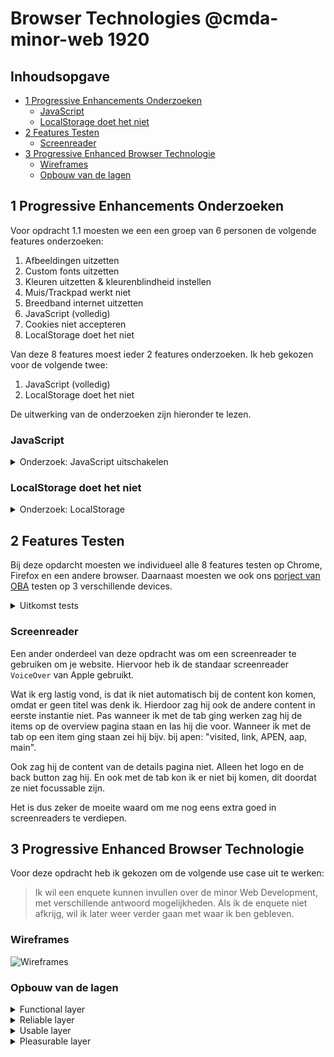 # Browser Technologies @cmda-minor-web 1920

## Inhoudsopgave

* [1 Progressive Enhancements Onderzoeken](#1-Progressive-Enhancements-Onderzoeken)
  * [JavaScript](#JavaScript)
  * [LocalStorage doet het niet](#LocalStorage-doet-het-niet)
* [2 Features Testen](#2-Features-Testen)
  * [Screenreader](#Screenreader)
* [3 Progressive Enhanced Browser Technologie](#3-Progressive-Enhanced-Browser-Technologie)
  * [Wireframes](#Wireframes)
  * [Opbouw van de lagen](#Opbouw-van-de-lagen)
  
## 1 Progressive Enhancements Onderzoeken

Voor opdracht 1.1 moesten we een een groep van 6 personen de volgende features onderzoeken:
 
1. Afbeeldingen uitzetten
2. Custom fonts uitzetten
3. Kleuren uitzetten & kleurenblindheid instellen
4. Muis/Trackpad werkt niet
5. Breedband internet uitzetten
6. JavaScript (volledig)
7. Cookies niet accepteren
8. LocalStorage doet het niet

Van deze 8 features moest ieder 2 features onderzoeken. Ik heb gekozen voor de volgende twee:

1. JavaScript (volledig)
2. LocalStorage doet het niet

De uitwerking van de onderzoeken zijn hieronder te lezen.

### JavaScript

<details>
 <summary>Onderzoek: JavaScript uitschakelen</summary>

## Inhoudsopgave

* [Chrome](#Chrome)
  * [Stappen](#Stappen)
* [Firefox](#Firefox)
  * [Stappen](#Stappen)
* [Safari](#Safari)
  * [Stappen](#Stappen)
* [Andere mogelijkheden voor uitschakelen van JavaScript](#Andere-mogelijkheden-voor-uitschakelen-van-JavaScript)
  * [Chrome](#Chrome)
  * [Chrome en Firefox](#Chrome-en-Firefox)
* [Hoe te controleren of JavaScript is ingeschakeld](#Hoe-te-controleren-of-JavaScript-is-ingeschakeld)
* [Bronnen](#Bronnen)

## Chrome

### Stappen

Om JavaScript in Chrome uit te zetten moet je de volgende stappen doorlopen. Als je het weet is het erg simpel.

**Stap 1**

Ga naar het menu rechtsboven door op het icoontje met de drie stippen onder elkaar te klikken.

![menu icon](https://user-images.githubusercontent.com/23479038/76997969-92d7b180-6954-11ea-8504-c42eef9f6b8e.png "Chrome Stap 1 - menu icon")

**Stap 2**

Kies `Settings`.

![Chrome Stap 2](https://user-images.githubusercontent.com/23479038/76997958-8e12fd80-6954-11ea-9744-4772dcd44ccd.png "Chrome Stap 2")

**Stap 3**

Ga onder het kopje `Privacy and security` naar `Site settings`.

![Chrome Stap 3](https://user-images.githubusercontent.com/23479038/76998052-b26eda00-6954-11ea-81a9-dd895c57bffe.png "Chrome Stap 3")

**Stap 4**

Ga naar `JavaScript`.

![Chrome Stap 4](https://user-images.githubusercontent.com/23479038/76998066-b8fd5180-6954-11ea-9c35-490686b718e3.png "Chrome Stap 4")

**Stap 5**

Zet de switch bij `Allowed (recommended)` uit.

![Chrome Stap 5](https://user-images.githubusercontent.com/23479038/76998088-c4e91380-6954-11ea-83fa-b710b2097821.png "Chrome Stap 5")


## Firefox

### Stappen

Voor Firefox is het iets ingewikkelder om JavaScript uit te zetten, aangezien je dit niet gewoon in de instellingen kan doen. Hiervoor moet je naar een verborgen config pagina.

**Stap 1**

Ga via de navigatiebalk van Firefox naar `about:config`

**Stap 2**

Aanvaard het risico door op de knop te drukken.

![Firefox Stap 2](https://user-images.githubusercontent.com/23479038/76998226-ff52b080-6954-11ea-9a41-55294a8e2ae4.png "Firefox Stap 2")

**Stap 3**

Type `javascript` in de zoekbalk.

![Firefox Stap 3](https://user-images.githubusercontent.com/23479038/76998234-01b50a80-6955-11ea-8a69-117d430a2631.png "Firefox Stap 3")

**Stap 4**

Dubbelklik op `javascript:enabled` om hem uit te zetten. Als dit goed gaat komt er `false` te staan in plaats van `true`.

![Firefox Stap 4](https://user-images.githubusercontent.com/23479038/76998239-04176480-6955-11ea-9025-2ec5f6cc1cc6.png "Firefox Stap 4")

## Safari

### Stappen

Bij Safari is JavaScript uitzetten het makkelijkst om te doen. Dit aangezien je alleen naar de instellingen hoeft te gaan en dat een vinkje bij security uit hoeft te zetten.

**Stap 1**

Ga naar `Safari > Preferences`.

![Safari Stap 1](https://user-images.githubusercontent.com/23479038/76998308-2b6e3180-6955-11ea-9146-08a76bb2789e.png "Safari Stap 1")

**Stap 2**

Ga naar de tab `Security`.

![Safari Stap 2](https://user-images.githubusercontent.com/23479038/76998320-2e692200-6955-11ea-94fc-51e56d91e3fd.png "Safari Stap 2")

**Stap 3**

Zet het vinkje bij `Web content: Enable JavaScript` uit.

![Safari Stap 3](https://user-images.githubusercontent.com/23479038/76998326-2f01b880-6955-11ea-9e86-5389a681d035.png "Safari Stap 3")

## Andere mogelijkheden voor uitschakelen van JavaScript

### Chrome

Bij Chrome kan je in DevTools ook JavaScript uitzetten om te testen wat er met een website gebeurt als JavaScript uitstaat. [Hier](https://developers.google.com/web/tools/chrome-devtools/javascript/disable) kan je lezen hoe dat moet.

### Chrome en Firefox

Ook kan je een plug-in downloaden voor Chrome en Firefox waarmee je JavaScript (en andere instellingen) in en uit kan schakelen. Deze plug-in heet [Web Developer](https://chrispederick.com/work/web-developer/ "Web Developer Plugin").

## Hoe te controleren of JavaScript is ingeschakeld

Het is lastig om server-side al te controleren of JavaScript is ingeschakeld of niet. Maar om ervoor te zorgen dat je website ook goed draait wanneer er JavaScript is uitgeschakeld, kan je het HTML-element [<noscript>](https://www.w3.org/TR/html52/semantics-scripting.html#the-noscript-element "Uitleg <noscript>") gebruiken. Wanneer JavaScript is ingeschakeld zullen de children van het element niet zichtbaar zijn, maar wanneer JavaScript is uitgeschakeld zijn ze dat wel.

Alhoewel het af te raden is, kan je dit ook bereiken door inline styles te gebruiken. Zoals in dit voorbeeld van Stack Overflow te zien is:

![Voorbeeld Stack Overflow](https://user-images.githubusercontent.com/23479038/76998395-50fb3b00-6955-11ea-8511-6afd2709cbbf.png "Voorbeeld Stack Overflow")

## Bronnen

- [Chrome JavaScript uitschakelen](https://nl.ccm.net/faq/2001-javascript-uitschakelen-in-google-chrome)
- [Firefox JavaScript uitschakelen](https://www.technipages.com/firefox-enable-disable-javascript)
- [Safari JavaScript uitschakelen](https://appsliced.co/ask/how-do-i-disable-javascript-in-safari)
- [Chrome DevTools JavaScript uitschakelen](https://developers.google.com/web/tools/chrome-devtools/javascript/disable)
- [Web Developer Plug-in](https://chrispederick.com/work/web-developer/)
- [Stack Overflow voorbeeld controleren JavaScript inline styles](https://stackoverflow.com/questions/121203/how-to-detect-if-javascript-is-disabled)
- [HTML noscript element voor controleren JavaScript](https://www.w3.org/TR/html52/semantics-scripting.html#the-noscript-element)
</details>

### LocalStorage doet het niet

<details>
 <summary>Onderzoek: LocalStorage</summary>

## Inhoudsopgave

* [Cookies vs LocalStorage](#Cookies-vs-LocalStorage)
* [LocalStorage verwijderen](#LocalStorage-verwijderen)
  * [Developer Tools](#Developer-Tools) 
  * [Browser](#Browser)
* [Bronnen](#Bronnen)

## Cookies vs LocalStorage

- Cookies zijn server-side en LocalStorage is client-side.

- Cookies hebben een maximale grootte van 4KB (4095 bytes) in tegenstelling van LocalStorage die een maximale grootte 
heeft van 5MB.

- LocalStorage gedraagt zich meer als permanente cookies in termen van vervaldatum. Gegevens worden niet 
automatisch vernietigd, tenzij deze worden gewist via JavaScript-code. Dit kan goed zijn voor grotere 
hoeveelheden gegevens die voor langere tijd moeten worden opgeslagen. Met LocalStorage kun je niet alleen 
`strings` opslaan, maar ook Javascript-primitieven en objecten.

- Cookies kunnen verlopen, terwijl LocalStorage met de hand verwijderd moet worden. Dit maakt LocalStorage 
meer permanent.

- Cookie zijn makkelijker voor gebruikers om uit te schakelen dan LocalStorage.

- Cookies zijn kleiner en sturen serverinformatie terug bij elk HTTP-verzoek, terwijl LocalStorage groter is en 
informatie aan de client-side kan bevatten.

- Een van de belangrijkste verschillen is dat, in tegenstelling tot cookies, gegevens niet bij elk HTTP-verzoek 
heen en weer hoeven te worden gestuurd. Dit vermindert het totale verkeer tussen de client en de server en de 
hoeveelheid verspilde bandbreedte. Dit komt omdat gegevens worden opgeslagen op de lokale schijf van de gebruiker 
en niet worden vernietigd of gewist door het verlies van een internetverbinding.

## LocalStorage verwijderen

### Developer Tools

**Chrome**

In dit [artikel](https://developers.google.com/web/tools/chrome-devtools/storage/localstorage?utm_source=devtools) 
kan je lezen hoe je via Dev Tools (`inspector`) de LocalStorage van websites van verwijderen.

**Firefox**

Om de LocalStorage ver websites te verwijderen via Firefox moet je de volgende stappen doorlopen.

1. Ga naar de website waarvan je de LocalStorage wilt verwijderen.

2. Op de `inspector`.

  - Rechtermuisklik in browser.
  - Kies `Inspect Element`.

3. Ga naar de tab `Storage`.

![Firefox Stap 3](https://user-images.githubusercontent.com/23479038/76998453-6b351900-6955-11ea-824c-03644d5eb1e6.png "Firefox Stap 3")

4. Ga naar `LocalStorage`.

![Firefox Stap 4](https://user-images.githubusercontent.com/23479038/76998455-6bcdaf80-6955-11ea-8c2e-6bacef05b4d8.png "Firefox Stap 4")

### Browser

**Let op**: Dit is een definitieve stap! Als je dit hebt uitgevoerd is de data die je hebt verwijderd niet meer terug te halen.

**Chrome**

1. Druk ctrl+shift+del (Windows) of cmd+shift+back (Mac) om de `Clear browsing data` pagina in Chrome te openen.

2. Vink `Cookies and other site data` aan.

3. Veranderd het tijdsvak naar `the beginning of time` als je het alles wilt verwijderen of een ander tijdvak als je maar van bijv. alleen vandaag wilt verwijderen.

4. Klik op de knop `Clear browsing data` om alles te verwijderen.

**Firefox**

1. Druk ctrl+shift+del (Windows) of cmd+shift+back (Mac) om de `Clear All History` menu in Firefox te openen.

2. Vink `Cookies` aan.

3. Veranderd het tijdsvak naar `teverything` als je het alles wilt verwijderen of een ander tijdvak als je maar van bijv. alleen vandaag wilt verwijderen.

4. Klik op de knop `Clear Now` om alles te verwijderen.

**Safari**

1. Op de `inspector`.

- Rechtermuisklik in browser.
- Kies `Inspect Element`.

2. Ga naar de tab `Console`.

3. type `localStorage.clear()` en klik op `Enter`.

4. Restart te browser.

## Bronnen

- [LocalStorage vs Cookies - Quora](https://www.quora.com/What-are-the-pros-and-cons-of-using-an-HTML5-local-storage-vs-cookies)
- [LocalStorage vs Cookies - Medium](https://medium.com/swlh/cookies-vs-localstorage-whats-the-difference-d99f0eb09b44)
- [LocalStorage verwijderen via Chrome DevTools](https://developers.google.com/web/tools/chrome-devtools/storage/localstorage?utm_source=devtools)
- [LocalStorage verwijderen - Ghacks](https://www.ghacks.net/2015/02/05/how-to-clear-web-storage-in-your-browser-of-choice/)
- [LocalStorage verwijderen - Arcgis](https://doc.arcgis.com/en/maps-for-powerbi/get-started/clear-browser-storage.htm)
</details>

## 2 Features Testen

Bij deze opdarcht moesten we individueel alle 8 features testen op Chrome, Firefox en een andere browser. Daarnaast moesten we ook ons [porject van OBA](https://marjoleinaardewijn.github.io/project-1-1920/ "Project OBA") testen op 3 verschillende devices.

<details>
 <summary>Uitkomst tests</summary>

## Inhoudsopgave

* [Inleiding](#Inleiding)
* [Test op 3 verschillende devices](#Test-op-3-verschillende-devices)
  * [HTC Nexus 9 (tablet)](#HTC-Nexus-9-(tablet))
  * [IPod Touch](#IPod-Touch)
  * [Nokia Lumia 620](#Nokia-Lumia-620)
* [Browser Tests](#Browser-Tests)
  * [Layout](#Layout)
    * [Chrome en Safari](#Chrome-en-Safari)
    * [Firefox](#Firefox)
  * [JavaScript Uitzetten](#JavaScript-Uitzetten)
  * [Cookies & LocalStorage](#Cookies-&-LocalStorage)
  * [Geen Afbeeldingen](#Geen-Afbeeldingen)
  * [Muis/Trackpad Werkt Niet](#Muis/Trackpad-Werkt-Niet)
    * [Chrome](#Chrome)
    * [Firefox en Safari](#Firefox-en-Safari)
  * [Custom Fonts Uitzetten](#Custom-Fonts-Uitzetten)
  * [Kleurenblindheid](#Kleurenblindheid)
  * [Breedband Internet Uitzetten](#Breedband-Internet-Uitzetten)

## Inleiding

In dit document zijn de bevindingen van de tests van mijn [OBA project](https://marjoleinaardewijn.github.io/project-1-1920/) te zien.

![OBA Overview](https://user-images.githubusercontent.com/23479038/76998898-180f9600-6956-11ea-9aa7-505a9af66b52.png "OBA Overview")

![OBA Details](https://user-images.githubusercontent.com/23479038/76998908-1ba31d00-6956-11ea-9864-cc7ac0847888.png "OBA Details")

## Test op 3 verschillende devices

### HTC Nexus 9 (tablet)

whichbrowser.net rapport: 
> You are using Chrome 80 on a HTC Nexus 9 running Android 7.1.1

> Mozilla/5.0 (Linux; Android 7.1.1; Nexus 9) AppleWebKit/537.36 (KHTML, like Gecko) Chrome/80.0.3987.132 Safari/537.36

**Resultaat:** \
Werkt snel en geen bugs tegengekomen.

![HTC Nexus 9 - Overview](https://user-images.githubusercontent.com/23479038/76999485-fa8efc00-6956-11ea-8200-ee4407d20bf2.jpg "HTC Nexus 9 - Overview")

![HTC Nexus 9 - Details](https://user-images.githubusercontent.com/23479038/76999486-fb279280-6956-11ea-8676-4169694e138c.jpg "HTC Nexus 9 - Details")

### IPod Touch

whichbrowser.net rapport: 
> You are using Safari on an Apple iPod touch running iOS 6.1.3

> Mozilla/5.0 (iPod; CPU iPhone OS 6_1_3 like Mac OS X) AppleWebKit/536.26 (KHTML, like Gecko) Version/6.0 Mobile/10B329 
Safari/8536.25

**Resultaat:** \
Alle styling valt weg. \
Router werkt niet > JS werkt waarschijnlijk niet.

![IPod Touch](https://user-images.githubusercontent.com/23479038/76999468-f531b180-6956-11ea-8251-5dba262b15d6.jpg "IPod Touch")

### Nokia Lumia 620

whichbrowser.net rapport:
> You are using Mobile Internet Explorer 11.0 on a Nokia Lumia 620 running Windows Phone 8.1

> Mozilla/5.0 (Mobile; Windows Phone 8.1; Android 4.0; ARM; Trident/7.0; Touch; rv:11.0; IEMobile/11.0; NOKIA; Lumia 620) 
like iPhone OS 7_0_3 Mac OS X AppleWebKit/537 (KHTML, like Gecko) Mobile Safari/537

**Resultaat:** \
Bijna alle styling valt weg. \
Router werkt niet > JS werkt waarschijnlijk niet.

![Nokia Lumia 620](https://user-images.githubusercontent.com/23479038/76999478-f95dcf00-6956-11ea-818c-c3ba125816cb.jpg "Nokia Lumia 620")

## Browser Tests

Ik heb de website op de volgende browsers getest:

- Chrome
- Firefox
- Safari

Hieronder zijn de bevindingen van de tests te lezen. Wanneer er voor een bepaald probleem verschillende uitkomsten zijn 
heb ik mijn bevindingen per browser aangegeven.

### Layout

#### Chrome en Safari

Layout ziet eruit zoals het zou moeten zijn en is goed responsive.

#### Firefox

Op Firefox hebben de cards op de details pagina nog een backface.

![Firefox Layout Card Backface Bug](https://user-images.githubusercontent.com/23479038/76998533-8bfd6e80-6955-11ea-8e85-7211ce63ca6c.png "OBA test - Card Backface Bug")

**Oplossing:** \
Om dit op te lossen door `transform: rotateY(0deg);` toe te voegen aan de properties van de class `book-front`.

### JavaScript Uitzetten

Wanneer de JavaScript is uitgezet werkt de site helemaal niet meer. De overview pagina ziet er wel nog hetzelfde uit, 
maar alle linkjes werken niet meer. Dit komt doordat alle HTML client-side wordt gerendered.

**Oplossing:** \
Alle HTML die dynamische content bevat server-side renderen.

### Cookies & LocalStorage

Om de cookies uit te schakelen heb ik de plugin [Web Developer](https://chrispederick.com/work/web-developer/) gebruikt.

Wanneer ik de cookies uitschakel, veranderd er qua layout niets aan mijn overview pagina. Maar wanneer ik op een categorie wil 
klikken krijg ik de volgende error in mijn console: 

> Uncaught (in promise) DOMException: Failed to read the 'localStorage' property from 'Window': Access is denied for this document.

Deze melding houd in dat mijn website geen toegang heeft tot de LocalStorage. Dit komt omdat LocalStorage samenhangt met de cookies.

**Oplossing:** \
In mijn code zou ik met een `try catch` deze error kunnen afvangen waarna ik twee mogelijke oplossingen kan implementeren:

1. Data gewoon ophalen zonder gebruik van LocalStorage.
2. Melding geven dat cookies ingeschakeld moeten worden om gebruik te maken van de site.

Deze twee mogelijkheden hebben zo hun voor- en nadelen. Zo kan de gebruiker bij de eerste oplossing toch gebruik maken 
van de website. Maar hier staat wel tegenover dat de website meer data zal ophalen en meer request zal doen naar de 
server. Hierbij loop je steeds het risico dat er ergens onderweg iets fout gaat waardoor de data niet goed opgehaald 
kan worden.

En bij de tweede oplossing is het voordeel dat de gebruiker feedback krijgt van de website. Wat nu niet het geval is. En 
dat de gebruiker dan zelf kan beslissen of hij/zij de cookies aan wilt zetten of niet, met als gevolg dat hij mogelijk 
niet gebruik kan maken van de website.

Voor het kiezen van een oplossing zou de overweging moeten maken met wat belangrijker is: hoeveelheid data verkeer of 
mogelijk helemaal geen gebruik kunnen maken van de website. Bij de eerste overwegen zou dan ook mee genomen moeten worden 
hoeveel request er per uur, dag, etc gedaan mogen worden naar de API. Dit kan namelijk bij de API van OBA een groot 
probleem kunnen opleveren aangezien je daar maar een x-aantal requests per uur mag doen. Dus mogelijk zou de eerste 
oplossing ervoor zorgen dat, wanneer er veel gebruikers zijn of gebruikers veel request maken, op een gegeven moment 
tijdelijk geen gebruik zouden kunnen maken van de app.

Naast dit alles is er sowieso geen feedback naar de user toe op het gebied van errors. Deze worden momenteel allemaal 
in de console gelogged. Hier zou dus sowieso nog naar gekeken moeten worden.

### Geen Afbeeldingen

Om de afbeeldingen uit te schakelen heb ik de plugin [Web Developer](https://chrispederick.com/work/web-developer/) 
gebruikt voor Chrome en voor Firefox en Safari heb ik heb via de instellingen uitgezet.

- Safari: `Preferences > Advanced > Show Develop menu in menu bar > Develop > Disable images`.
- Firefox: `about:config > permissions.default.image > 2 (all images)`.

Wanneer ik de images disable bij mijn OBA site blijft de structuur intact en laat hij mooi alle alt attributen zichtbaar 
worden op de overview pagina. Maar hier kan je wel zien dat ik een alt attribuut op het logo ben vergeten.

![Overview Page No Images](https://user-images.githubusercontent.com/23479038/76998543-915ab900-6955-11ea-9489-f583c6d2eb5d.png "OBA test - No Images: Overview Page")

Maar op de details pagina zie je dat er geen alt attributen op de afbeeldingen staan.

![Details Page No Images](https://user-images.githubusercontent.com/23479038/76998540-90c22280-6955-11ea-9246-4c73ffb5b7cf.png "OBA test - No Images: Details Page")

**Oplossing:** \
Zorgen dat op alle afbeeldingen alt attributen staan.

### Muis/Trackpad Werkt Niet

#### Chrome

Bij het testen werkt de overview pagina naar behoren en kunnen ook alle categorieën worden bereikt via de tab. Maar op de 
details pagina is alleen de terugknop via de tab te bereiken en kan je niet bij de boeken komen.

**Oplossing:** \
Dit kan opgelost worden door de boeken focussable te maken met CSS of JavaScript.

#### Firefox en Safari

Tijdens het testen kwam ik erachter dat ik in Firefox en Safari niet bij mijn content kan komen.
Ik heb geprobeerd om bij `System Preferences > Keyboard > Shortcuts > All Content` aan te zetten, maar ook dit loste het 
probleem niet op. En verder kon ik geen andere fixes voor deze bug vinden via internet.

**Oplossing:** \
Onbekend.

### Custom Fonts Uitzetten

Wanneer ik de cunstom fonts uitzet zie je dat bij de terug knop op de details pagina de back icon verdwijnt.

![Details No Back Icon](https://user-images.githubusercontent.com/23479038/76998531-8b64d800-6955-11ea-9f34-73b4e0fe135d.png "OBA test -No Back Icon")

**Oplossing:** \
Geen fontawseome gebruiken en icon vervangen voor eigen SVG.

### Kleurenblindheid

Voor het testen van kleurenblindheid heb ik de plugin [Colorblinding](https://chrome.google.com/webstore/detail/colorblinding/dgbgleaofjainknadoffbjkclicbbgaa "Chrome Plugin: Colorblinding") 
gebruikt. Met deze plugin kan je testen hoe je pagina eruit ziet bij verschillende soorten kleurenblindheid. 

Qua contrast is alles bij alle soorten kleurenblindheid nog goed zichtbaar. Maar soms zou het wel iets beter kunnen.

**Oplossing:** \
Waar nodig, sterkere contrasten gebruiken.

### Breedband Internet Uitzetten

Voor deze test heb ik in Chrome mijn snelheid op `slow 3G` gezet. Hierbij was wanneer gegevens in de LocalStorage waren 
opgeslagen geen verschil qua snelheid. Maar wanneer dit niet het geval was, duurde het langer voordat de data 
voor de categorie `uilen` binnengehaald was en duurde het ook langer voordat de images ingeladen waren.

Daarnaast kwam ik erachter dat ik ook geen loading state had ingesteld.

**Oplossing:** \
Loading state toevoegen voor ophalen van data. \
Voor images een skeleton UI die een loading state imiteert.
</details>

### Screenreader

Een ander onderdeel van deze opdracht was om een screenreader te gebruiken om je website. Hiervoor heb ik de standaar screenreader `VoiceOver` van Apple gebruikt. 

Wat ik erg lastig vond, is dat ik niet automatisch bij de content kon komen, omdat er geen titel was denk ik. Hierdoor zag hij ook de andere content in eerste instantie niet. Pas wanneer ik met de tab ging werken zag hij de items op de overview pagina staan en las hij die voor. Wanneer ik met de tab op een item ging staan zei hij bijv. bij apen: "visited, link, APEN, aap, main".

Ook zag hij de content van de details pagina niet. Alleen het logo en de back button zag hij. En ook met de tab kon ik er niet bij komen, dit doordat ze niet focussable zijn.

Het is dus zeker de moeite waard om me nog eens extra goed in screenreaders te verdiepen.

## 3 Progressive Enhanced Browser Technologie

Voor deze opdracht heb ik gekozen om de volgende use case uit te werken:

> Ik wil een enquete kunnen invullen over de minor Web Development, met verschillende antwoord mogelijkheden. Als ik de enquete niet afkrijg, wil ik later weer verder gaan met waar ik ben gebleven.

### Wireframes

![Wireframes](https://user-images.githubusercontent.com/23479038/76976061-b3dbda80-6933-11ea-8a82-177809051bac.jpg "Wireframes")

### Opbouw van de lagen
<details>
 <summary>Functional layer</summary>

Ik zal symantische HTML schrijven, zodat hierdoor al een hoop mensen goed gebruik kunnen maken van de site. Daarbij houd ik rekening met o.a. mensen die geen muis kunnen/ willen gebruiken en blinde en slechtziende mensen die gebruik maken van screenreaders.

In deze laag zal ik de basis CSS inladen die cross-browser ondersteund wordt. Ook zal ik hier geen gebruik maken van JavaScript die Client side wordt gerendered. Om ervoor te zorgen dat de basis functionaliteiten zoals het submitten van de antwoorden werkt zal dit op de server verwerkt worden.

In de wireframes is deze laag de eerste twee flows (HTML & CSS).
</details>

<details>
 <summary>Reliable layer</summary>

Ook om ervoor te zorgen dat er zo min mogelijk fetch request gedaan hoeven te worden heb ik ervoor gekozen om alle vragen op één pagina te laden. Op deze manier zijn er in eerste instantie alleen nog fetch requests nodig voor het ophalen van de vragen en voor het submitten. En zal de gebruiker zo min mogelijk last hebben van bijvoorbeeld een traag netwerk.
</details>

<details>
 <summary>Usable layer</summary>

In deze laag zal ik ervoor zorgen dat in de cache (mbv cookies) de antwoorden, wanneer ze worden ingevuld, worden opgeslagen. Dit zal ervoor zorgen dat wanneer gebruikers stoppen ze later weer verder kunnen waar ze waren gebleven.

Verder zal ik hier ook gebruik gaan maken van CSS properties zoals `flex` en `box-shadow` toevoegen. Waarbij ik gebruik zal maken van de CSS fetaure detection in browser door de `@supports` feature te gebruiken om te controleren of een browser een bepaalde CSS property ondersteund.
</details>

<details>
 <summary>Pleasurable layer</summary>

In deze laag zal ik gebruik maken van animations en andere CSS features die misschien niet op alle browsers worden ondersteund. Ook zal ik hier met JavaScript ervoor zorgen wanneer een gebruiker een antwoord invuld hij/zij automatisch naar de volgende vraag gaat. Daarnaast zal ik ook bij de vragen die beantwoord zijn een vinkje zetten om op deze manier feedback aan de gebruiker terug te geven.

Verder wil ik hier ook nog een loading state instellen.
</details>
